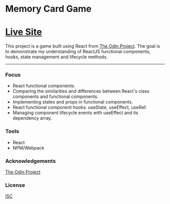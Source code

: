 # Memory Card Game

# [Live Site](https://jonro2955.github.io/odin_javascript_9_memory_card/)

This project is a game built using React from [The Odin Project](https://www.theodinproject.com/). The goal is to demonstrate my understanding of ReactJS functional components, hooks, state management and lifecycle methods.

<hr/>

### Focus

- React functional components.
- Comparing the similarities and differences between React's class components and functional components.
- Implementing states and props in functional components.
- React functional component hooks: useState, useEffect, useRef.
- Managing component lifecycle events with useEffect and its dependency array.

### Tools

- React
- NPM/Webpack

### Acknowledgements

[The Odin Project](https://www.theodinproject.com/)

### License

[ISC](https://opensource.org/licenses/ISC)

